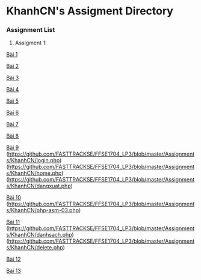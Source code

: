 # KhanhCN's Assigment Directory

### Assignment List	

1. Assigment 1: 

[Bài 1](https://github.com/FASTTRACKSE/FFSE1704_LP3/blob/master/Assignments/KhanhCN/bai1-asm.php)

[Bài 2](https://github.com/FASTTRACKSE/FFSE1704_LP3/blob/master/Assignments/KhanhCN/bai2.php)

[Bài 3](https://github.com/FASTTRACKSE/FFSE1704_LP3/blob/master/Assignments/KhanhCN/bai2-asm.php)

[Bài 4](https://github.com/FASTTRACKSE/FFSE1704_LP3/blob/master/Assignments/KhanhCN/bai3.php)

[Bài 5](https://github.com/FASTTRACKSE/FFSE1704_LP3/blob/master/Assignments/KhanhCN/bai3-asm.php)

[Bài 6](https://github.com/FASTTRACKSE/FFSE1704_LP3/blob/master/Assignments/KhanhCN/incauchao.php)

[Bài 7](https://github.com/FASTTRACKSE/FFSE1704_LP3/blob/master/Assignments/KhanhCN/shinhtron.php)

[Bài 8](https://github.com/FASTTRACKSE/FFSE1704_LP3/blob/master/Assignments/KhanhCN/thaythe.php)

[Bài 9](https://github.com/FASTTRACKSE/FFSE1704_LP3/blob/master/Assignments/KhanhCN/formlogin.php)
(https://github.com/FASTTRACKSE/FFSE1704_LP3/blob/master/Assignments/KhanhCN/login.php)
(https://github.com/FASTTRACKSE/FFSE1704_LP3/blob/master/Assignments/KhanhCN/home.php)
(https://github.com/FASTTRACKSE/FFSE1704_LP3/blob/master/Assignments/KhanhCN/dangxuat.php)

[Bài 10](https://github.com/FASTTRACKSE/FFSE1704_LP3/blob/master/Assignments/KhanhCN/php-asm-03a.php)
(https://github.com/FASTTRACKSE/FFSE1704_LP3/blob/master/Assignments/KhanhCN/php-asm-03.php)


[Bài 11](https://github.com/FASTTRACKSE/FFSE1704_LP3/blob/master/Assignments/KhanhCN/php-asm-04.php)
(https://github.com/FASTTRACKSE/FFSE1704_LP3/blob/master/Assignments/KhanhCN/danhsach.php)
(https://github.com/FASTTRACKSE/FFSE1704_LP3/blob/master/Assignments/KhanhCN/delete.php)


[Bài 12](https://github.com/FASTTRACKSE/FFSE1704_LP3/blob/master/Assignments/KhanhCN/sql-asm-05.php)

[Bài 13](https://github.com/FASTTRACKSE/FFSE1704_LP3/blob/master/Assignments/KhanhCN/sql-asm-06.php)








